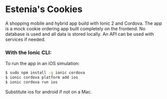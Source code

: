 # Estenia's Cookies 
A shopping mobile and hybrid app build with Ionic 2 and Cordova. The app is a mock cookie ordering app built completely on the frontend. No database is used and all data is stored locally. An API can be used with services if needed.  

### With the Ionic CLI:
To run the app in an iOS simulation: 

```bash
$ sudo npm install -g ionic cordova
$ ionic cordova platform add ios
$ ionic cordova run ios
```
Substitute ios for android if not on a Mac.

